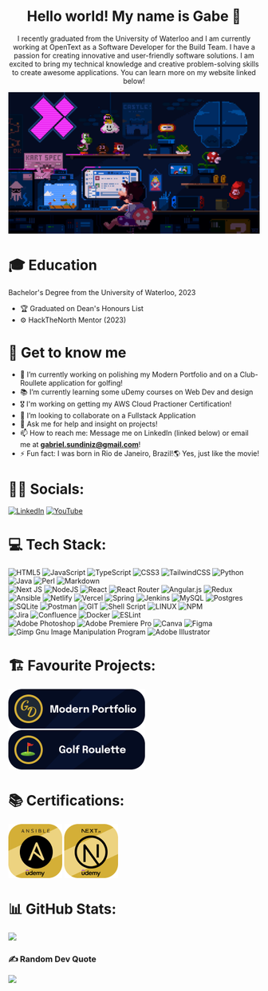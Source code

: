 <h1 align="center">Hello world! My name is Gabe 👋</h1>

<p align="center">I recently graduated from the University of Waterloo and I am currently working at OpenText as a Software Developer for the Build Team. I have a passion for creating innovative and user-friendly software solutions. I am excited to bring my technical knowledge and creative problem-solving skills to create awesome applications. You can learn more on my website linked below!</p>

![Mario GIF](https://github.com/GabeDiniz/GabeDiniz/blob/main/mario.gif)

# 🎓 Education

Bachelor's Degree from the University of Waterloo, 2023

- 🏆 Graduated on Dean's Honours List
- ⚙️ HackTheNorth Mentor (2023)

# 🤯 Get to know me

- 🔭 I’m currently working on polishing my Modern Portfolio and on a Club-Roullete application for golfing!
- 📚 I’m currently learning some uDemy courses on Web Dev and design
- 🎖️ I'm working on getting my AWS Cloud Practioner Certification!
- 🤝 I’m looking to collaborate on a Fullstack Application
- 💬 Ask me for help and insight on projects!
- 📫 How to reach me: Message me on LinkedIn (linked below) or email me at **gabriel.sundiniz@gmail.com**!
- ⚡ Fun fact: I was born in Rio de Janeiro, Brazil!🌎 Yes, just like the movie!

# 🤝🏽 Socials:

[![LinkedIn](https://img.shields.io/badge/LinkedIn-%230077B5.svg?logo=linkedin&logoColor=white)](https://linkedin.com/in/gabrielsdiniz) [![YouTube](https://img.shields.io/badge/YouTube-%23FF0000.svg?logo=YouTube&logoColor=white)](https://youtube.com/@gsdiniz)

# 💻 Tech Stack:

![HTML5](https://img.shields.io/badge/html5-%23E34F26.svg?style=for-the-badge&logo=html5&logoColor=white) ![JavaScript](https://img.shields.io/badge/javascript-%23323330.svg?style=for-the-badge&logo=javascript&logoColor=%23F7DF1E) ![TypeScript](https://img.shields.io/badge/typescript-%23007ACC.svg?style=for-the-badge&logo=typescript&logoColor=white) ![CSS3](https://img.shields.io/badge/css3-%231572B6.svg?style=for-the-badge&logo=css3&logoColor=white) ![TailwindCSS](https://img.shields.io/badge/tailwindcss-%2338B2AC.svg?style=for-the-badge&logo=tailwind-css&logoColor=white) ![Python](https://img.shields.io/badge/python-3670A0?style=for-the-badge&logo=python&logoColor=ffdd54) ![Java](https://img.shields.io/badge/java-%23ED8B00.svg?style=for-the-badge&logo=java&logoColor=white) ![Perl](https://img.shields.io/badge/perl-%2339457E.svg?style=for-the-badge&logo=perl&logoColor=white) ![Markdown](https://img.shields.io/badge/markdown-%23000000.svg?style=for-the-badge&logo=markdown&logoColor=white)
<br/>![Next JS](https://img.shields.io/badge/Next-black?style=for-the-badge&logo=next.js&logoColor=white) ![NodeJS](https://img.shields.io/badge/node.js-6DA55F?style=for-the-badge&logo=node.js&logoColor=white) ![React](https://img.shields.io/badge/react-%2320232a.svg?style=for-the-badge&logo=react&logoColor=%2361DAFB) ![React Router](https://img.shields.io/badge/React_Router-CA4245?style=for-the-badge&logo=react-router&logoColor=white) ![Angular.js](https://img.shields.io/badge/angular.js-%23E23237.svg?style=for-the-badge&logo=angularjs&logoColor=white) ![Redux](https://img.shields.io/badge/redux-%23593d88.svg?style=for-the-badge&logo=redux&logoColor=white) ![Ansible](https://img.shields.io/badge/ansible-%231A1918.svg?style=for-the-badge&logo=ansible&logoColor=white) ![Netlify](https://img.shields.io/badge/netlify-%23000000.svg?style=for-the-badge&logo=netlify&logoColor=#00C7B7) ![Vercel](https://img.shields.io/badge/vercel-%23000000.svg?style=for-the-badge&logo=vercel&logoColor=white) ![Spring](https://img.shields.io/badge/spring-%236DB33F.svg?style=for-the-badge&logo=spring&logoColor=white) ![Jenkins](https://img.shields.io/badge/jenkins-%232C5263.svg?style=for-the-badge&logo=jenkins&logoColor=white) ![MySQL](https://img.shields.io/badge/mysql-%2300f.svg?style=for-the-badge&logo=mysql&logoColor=white) ![Postgres](https://img.shields.io/badge/postgres-%23316192.svg?style=for-the-badge&logo=postgresql&logoColor=white) ![SQLite](https://img.shields.io/badge/sqlite-%2307405e.svg?style=for-the-badge&logo=sqlite&logoColor=white) ![Postman](https://img.shields.io/badge/Postman-FF6C37?style=for-the-badge&logo=postman&logoColor=white) ![GIT](https://img.shields.io/badge/Git-fc6d26?style=for-the-badge&logo=git&logoColor=white) ![Shell Script](https://img.shields.io/badge/shell_script-%23121011.svg?style=for-the-badge&logo=gnu-bash&logoColor=white) ![LINUX](https://img.shields.io/badge/Linux-FCC624?style=for-the-badge&logo=linux&logoColor=black) ![NPM](https://img.shields.io/badge/NPM-%23000000.svg?style=for-the-badge&logo=npm&logoColor=white)
<br/>![Jira](https://img.shields.io/badge/jira-%230A0FFF.svg?style=for-the-badge&logo=jira&logoColor=white) ![Confluence](https://img.shields.io/badge/confluence-%23172BF4.svg?style=for-the-badge&logo=confluence&logoColor=white) ![Docker](https://img.shields.io/badge/docker-%230db7ed.svg?style=for-the-badge&logo=docker&logoColor=white) ![ESLint](https://img.shields.io/badge/ESLint-4B3263?style=for-the-badge&logo=eslint&logoColor=white)
<br/>![Adobe Photoshop](https://img.shields.io/badge/adobephotoshop-%2331A8FF.svg?style=for-the-badge&logo=adobephotoshop&logoColor=white) ![Adobe Premiere Pro](https://img.shields.io/badge/Adobe%20Premiere%20Pro-9999FF.svg?style=for-the-badge&logo=Adobe%20Premiere%20Pro&logoColor=white) ![Canva](https://img.shields.io/badge/Canva-%2300C4CC.svg?style=for-the-badge&logo=Canva&logoColor=white) ![Figma](https://img.shields.io/badge/figma-%23F24E1E.svg?style=for-the-badge&logo=figma&logoColor=white) ![Gimp Gnu Image Manipulation Program](https://img.shields.io/badge/Gimp-657D8B?style=for-the-badge&logo=gimp&logoColor=FFFFFF) ![Adobe Illustrator](https://img.shields.io/badge/adobeillustrator-%23FF9A00.svg?style=for-the-badge&logo=adobeillustrator&logoColor=white)

# 🏗️ Favourite Projects:

<!-- FORMAT: [![alt-text](imglink - https://github.com/GabeDiniz/GabeDiniz/blob/main/test2.png)](ref-link - https://www.linkedin.com/in/gabrielsdiniz/) -->

[![proj1](https://github.com/GabeDiniz/GabeDiniz/blob/main/proj-portfolio.png)](https://github.com/GabeDiniz/modern_portfolio#-fullstack-portfolio-website)
[![proj2](https://github.com/GabeDiniz/GabeDiniz/blob/main/proj-golf.png)](https://github.com/GabeDiniz/club-roulette)

# 📚 Certifications:

[![cert1](https://github.com/GabeDiniz/GabeDiniz/blob/main/certifications/cert-ansible.png)](https://www.linkedin.com/in/gabrielsdiniz/details/certifications/)
[![cert2](https://github.com/GabeDiniz/GabeDiniz/blob/main/certifications/cert-nextjs.png)](https://www.linkedin.com/in/gabrielsdiniz/details/certifications/)

# 📊 GitHub Stats:

<!-- ![](https://github-readme-stats.vercel.app/api?username=GabeDiniz&theme=dark&hide_border=false&include_all_commits=false&count_private=false)<br/> -->

![](https://github-readme-streak-stats.herokuapp.com/?user=GabeDiniz&theme=dark&hide_border=false)<br/>

<!-- ![](https://github-readme-stats.vercel.app/api/top-langs/?username=GabeDiniz&theme=dark&hide_border=false&include_all_commits=false&count_private=false&layout=compact) -->

### ✍️ Random Dev Quote

![](https://quotes-github-readme.vercel.app/api?type=horizontal&theme=radical)

<!-- Proudly created with GPRM ( https://gprm.itsvg.in ) -->
<!--
**GabeDiniz/GabeDiniz** is a ✨ _special_ ✨ repository because its `README.md` (this file) appears on your GitHub profile.

Here are some ideas to get you started:

- 🔭 I’m currently working on ...
- 🌱 I’m currently learning ...
- 👯 I’m looking to collaborate on ...
- 🤔 I’m looking for help with ...
- 💬 Ask me about ...
- 📫 How to reach me: ...
- 😄 Pronouns: ...
- ⚡ Fun fact: ...
[![](https://visitcount.itsvg.in/api?id=gabe.diniz&icon=0&color=0)](https://visitcount.itsvg.in)
-->
